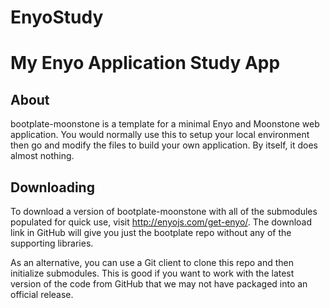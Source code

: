 # EnyoStudy
My Enyo Application Study App
=======
## About

bootplate-moonstone is a template for a minimal Enyo and Moonstone web application.
You would normally use this to setup your local environment then go and modify the
files to build your own application.  By itself, it does almost nothing.

## Downloading

To download a version of bootplate-moonstone with all of the submodules populated
for quick use, visit http://enyojs.com/get-enyo/.  The download link in GitHub will
give you just the bootplate repo without any of the supporting libraries.

As an alternative, you can use a Git client to clone this repo and then initialize
submodules. This is good if you want to work with the latest version of the code from
GitHub that we may not have packaged into an official release.
